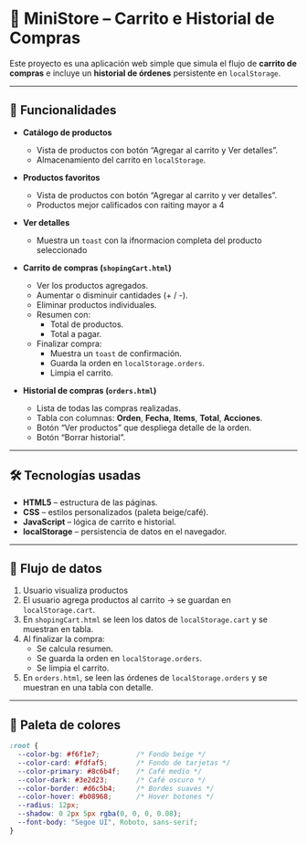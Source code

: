 # 🛒 MiniStore – Carrito e Historial de Compras

Este proyecto es una aplicación web simple que simula el flujo de **carrito de compras** e incluye un **historial de órdenes** persistente en `localStorage`.

---

## 🚀 Funcionalidades

- **Catálogo de productos**
  - Vista de productos con botón “Agregar al carrito y Ver detalles”.
  - Almacenamiento del carrito en `localStorage`.

- **Productos favoritos**
  - Vista de productos con botón “Agregar al carrito y ver detalles”.
  - Productos mejor calificados con raiting mayor a 4

- **Ver detalles**
   - Muestra un `toast` con la ifnormacion completa del producto seleccionado

- **Carrito de compras (`shopingCart.html`)**
  - Ver los productos agregados.
  - Aumentar o disminuir cantidades (+ / -).
  - Eliminar productos individuales.
  - Resumen con:
    - Total de productos.
    - Total a pagar.
  - Finalizar compra:
    - Muestra un `toast` de confirmación.
    - Guarda la orden en `localStorage.orders`.
    - Limpia el carrito.

- **Historial de compras (`orders.html`)**
  - Lista de todas las compras realizadas.
  - Tabla con columnas: **Orden**, **Fecha**, **Items**, **Total**, **Acciones**.
  - Botón “Ver productos” que despliega detalle de la orden.
  - Botón “Borrar historial”.

---

## 🛠️ Tecnologías usadas

- **HTML5** – estructura de las páginas.
- **CSS** – estilos personalizados (paleta beige/café).
- **JavaScript** – lógica de carrito e historial.
- **localStorage** – persistencia de datos en el navegador.

---

## 📌 Flujo de datos
1. Usuario visualiza productos
2. El usuario agrega productos al carrito → se guardan en `localStorage.cart`.
3. En `shopingCart.html` se leen los datos de `localStorage.cart` y se muestran en tabla.
4. Al finalizar la compra:
   - Se calcula resumen.
   - Se guarda la orden en `localStorage.orders`.
   - Se limpia el carrito.
5. En `orders.html`, se leen las órdenes de `localStorage.orders` y se muestran en una tabla con detalle.

---

## 🎨 Paleta de colores

```css
:root {
  --color-bg: #f6f1e7;         /* Fondo beige */
  --color-card: #fdfaf5;       /* Fondo de tarjetas */
  --color-primary: #8c6b4f;    /* Café medio */
  --color-dark: #3e2d23;       /* Café oscuro */
  --color-border: #d6c5b4;     /* Bordes suaves */
  --color-hover: #b08968;      /* Hover botones */
  --radius: 12px;
  --shadow: 0 2px 5px rgba(0, 0, 0, 0.08);
  --font-body: "Segoe UI", Roboto, sans-serif;
}


